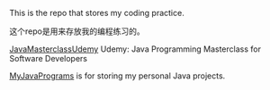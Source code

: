 This is the repo that stores my coding practice.

这个repo是用来存放我的编程练习的。

[JavaMasterclassUdemy](JavaMasterclassUdemy/) Udemy: Java Programming Masterclass for Software Developers

[MyJavaPrograms](MyJavaPrograms/) is for storing my personal Java projects.
